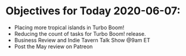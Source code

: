 # Objectives for Today 2020-06-07:

- Placing more tropical islands in Turbo Boom!
- Reducing the count of tasks for Turbo Boom! release.
- Business Review and Indie Tavern Talk Show @9am ET
- Post the May review on Patreon
